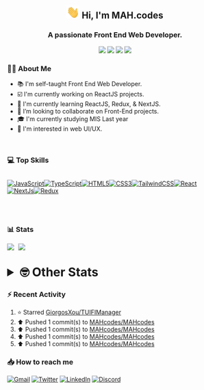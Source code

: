 <h2 align="center"><img src="./Hi.gif" width="30px" height="30px"> Hi, I'm MAH.codes</h2>

<h3 align="center">A passionate Front End Web Developer.</h3>

<div align="center">
  <a href="https://www.linux.org"><img src="https://img.shields.io/badge/OS-Linux-e06c75?style=for-the-badge&logoColor=7287fd&logo=linux&color=7287fd&labelColor=1E1E2E" /></a>
	<a href="https://archlinux.org"><img src="https://img.shields.io/badge/DISTRO-Arch-56b6c2?style=for-the-badge&logo=arch-linux&logoColor=7287fd&color=7287fd&labelColor=1E1E2E" /></a>
	<a href="https://dwm.suckless.org"><img src="https://img.shields.io/badge/WM-DWM-005577?style=for-the-badge&logo=dwm&color=7287fd&logoColor=7287fd&labelColor=1E1E2E" /></a>
	<a href="https://neovim.io"><img src="https://img.shields.io/badge/IDE-Neovim-98c379?style=for-the-badge&logo=neovim&color=7287fd&logoColor=7287fd&labelColor=1E1E2E" /></a>
</div>

### :man_technologist: About Me

- :books: I'm self-taught Front End Web Developer.
- :ballot_box_with_check: I'm currently working on ReactJS projects.
- :dart: I'm currently learning ReactJS, Redux, & NextJS.
- :eyes: I’m looking to collaborate on Front-End projects.
- :mortar_board: I'm currently studying MIS Last year
- :art: I'm interested in web UI/UX.

<br>

### :computer: Top Skills

<div style="display:flex;">

<a href="https://developer.mozilla.org/en-US/docs/Web/JavaScript" target="_blank" rel="noreferrer"><img
    src="https://raw.githubusercontent.com/danielcranney/readme-generator/main/public/icons/skills/javascript-colored.svg"
    width="36" height="36" alt="JavaScript" /></a><a href="https://www.typescriptlang.org/" target="_blank"
  rel="noreferrer"><img
    src="https://raw.githubusercontent.com/danielcranney/readme-generator/main/public/icons/skills/typescript-colored.svg"
    width="36" height="36" alt="TypeScript" /></a><a href="https://developer.mozilla.org/en-US/docs/Glossary/HTML5"
  target="_blank" rel="noreferrer"><img
    src="https://raw.githubusercontent.com/danielcranney/readme-generator/main/public/icons/skills/html5-colored.svg"
    width="36" height="36" alt="HTML5" /></a><a href="https://www.w3.org/TR/CSS/#css" target="_blank"
  rel="noreferrer"><img
    src="https://raw.githubusercontent.com/danielcranney/readme-generator/main/public/icons/skills/css3-colored.svg"
    width="36" height="36" alt="CSS3" /></a><a href="https://tailwindcss.com/" target="_blank" rel="noreferrer"><img
    src="https://raw.githubusercontent.com/danielcranney/readme-generator/main/public/icons/skills/tailwindcss-colored.svg"
    width="36" height="36" alt="TailwindCSS" /></a><a href="https://reactjs.org/" target="_blank" rel="noreferrer"><img
    src="https://raw.githubusercontent.com/danielcranney/readme-generator/main/public/icons/skills/react-colored.svg"
    width="36" height="36" alt="React" /></a><a href="https://nextjs.org/docs" target="_blank" rel="noreferrer"><img
    src="https://raw.githubusercontent.com/danielcranney/readme-generator/main/public/icons/skills/nextjs-colored.svg"
    width="36" height="36" alt="NextJs" /></a><a href="https://redux.js.org/" target="_blank" rel="noreferrer"><img
    src="https://raw.githubusercontent.com/danielcranney/readme-generator/main/public/icons/skills/redux-colored.svg"
    width="36" height="36" alt="Redux" /></a>

</div>

<br>
<br>

### :bar_chart: Stats

<img src="https://github-readme-stats.vercel.app/api?username=MAHcodes&show_icons=true&locale=en" width="49%" /><span style="display:inline-block;width:2%"></span><img src="https://github-readme-streak-stats.herokuapp.com/?user=MAHcodes&" width="49%" />

<br>

<details>
<summary style="font-size: 1.75rem; font-weight: bold;"><strong style="font-size: 1.75rem; font-weight: bold;"> 🤓 Other Stats </strong></summary>

<a href="https://www.github.com/mahcodes"><img src="https://komarev.com/ghpvc/?username=MAHcodes&style=for-the-badge" alt="MAHcodes github profile views" /></a>
<a href="https://wakatime.com/@44eeab2c-51f5-4574-a918-82e5b17d9c49"><img src="https://wakatime.com/badge/user/44eeab2c-51f5-4574-a918-82e5b17d9c49.svg?style=for-the-badge" alt="Total time coded since Jun 29 2022" /></a>

<!--START_SECTION:waka-->
![Lines of code](https://img.shields.io/badge/From%20Hello%20World%20I%27ve%20Written-249%20Thousand%20lines%20of%20code-blue)

**🐱 My GitHub Data** 

> 🏆 1,183 Contributions in the Year 2022
 > 
> 📦 343.2 kB Used in GitHub's Storage 
 > 
> 💼 Opted to Hire
 > 
> 📜 25 Public Repositories 
 > 
> 🔑 7 Private Repositories  
 > 
**I'm a Night 🦉** 

```text
🌞 Morning    150 commits    ███░░░░░░░░░░░░░░░░░░░░░░   14.26% 
🌆 Daytime    264 commits    ██████░░░░░░░░░░░░░░░░░░░   25.1% 
🌃 Evening    412 commits    █████████░░░░░░░░░░░░░░░░   39.16% 
🌙 Night      226 commits    █████░░░░░░░░░░░░░░░░░░░░   21.48%

```
📅 **I'm Most Productive on Monday** 

```text
Monday       178 commits    ████░░░░░░░░░░░░░░░░░░░░░   16.92% 
Tuesday      155 commits    ███░░░░░░░░░░░░░░░░░░░░░░   14.73% 
Wednesday    130 commits    ███░░░░░░░░░░░░░░░░░░░░░░   12.36% 
Thursday     131 commits    ███░░░░░░░░░░░░░░░░░░░░░░   12.45% 
Friday       109 commits    ██░░░░░░░░░░░░░░░░░░░░░░░   10.36% 
Saturday     173 commits    ████░░░░░░░░░░░░░░░░░░░░░   16.44% 
Sunday       176 commits    ████░░░░░░░░░░░░░░░░░░░░░   16.73%

```


📊 **This Week I Spent My Time On** 

```text
⌚︎ Time Zone: Asia/Beirut

💬 Programming Languages: 
PHP                      3 hrs 45 mins       █████░░░░░░░░░░░░░░░░░░░░   21.55% 
YAML                     3 hrs 14 mins       ████░░░░░░░░░░░░░░░░░░░░░   18.57% 
Lua                      2 hrs 43 mins       ████░░░░░░░░░░░░░░░░░░░░░   15.6% 
apache                   2 hrs 7 mins        ███░░░░░░░░░░░░░░░░░░░░░░   12.24% 
Markdown                 1 hr 26 mins        ██░░░░░░░░░░░░░░░░░░░░░░░   8.25%

🔥 Editors: 
Neovim                   17 hrs 25 mins      █████████████████████████   100.0%

🐱‍💻 Projects: 
Unknown Project          7 hrs 28 mins       ██████████░░░░░░░░░░░░░░░   42.92% 
961bet                   3 hrs 43 mins       █████░░░░░░░░░░░░░░░░░░░░   21.37% 
dotfiles                 2 hrs 59 mins       ████░░░░░░░░░░░░░░░░░░░░░   17.13% 
mhmdali102               1 hr 8 mins         █░░░░░░░░░░░░░░░░░░░░░░░░   6.56% 
http                     48 mins             █░░░░░░░░░░░░░░░░░░░░░░░░   4.62%

💻 Operating System: 
Linux                    17 hrs 25 mins      █████████████████████████   100.0%

```

**I Mostly Code in JavaScript** 

```text
JavaScript               15 repos            █████████████░░░░░░░░░░░░   53.57% 
Python                   3 repos             ██░░░░░░░░░░░░░░░░░░░░░░░   10.71% 
HTML                     2 repos             █░░░░░░░░░░░░░░░░░░░░░░░░   7.14% 
PHP                      2 repos             █░░░░░░░░░░░░░░░░░░░░░░░░   7.14% 
TypeScript               2 repos             █░░░░░░░░░░░░░░░░░░░░░░░░   7.14%

```



 Last Updated on 29/12/2022 18:40:36 UTC
<!--END_SECTION:waka-->

</details>

### :zap: Recent Activity

<!--RECENT_ACTIVITY:start-->
1. ⭐ Starred [GiorgosXou/TUIFIManager](https://github.com/GiorgosXou/TUIFIManager)
2. ⬆️ Pushed 1 commit(s) to [MAHcodes/MAHcodes](https://github.com/MAHcodes/MAHcodes)
3. ⬆️ Pushed 1 commit(s) to [MAHcodes/MAHcodes](https://github.com/MAHcodes/MAHcodes)
4. ⬆️ Pushed 1 commit(s) to [MAHcodes/MAHcodes](https://github.com/MAHcodes/MAHcodes)
5. ⬆️ Pushed 1 commit(s) to [MAHcodes/MAHcodes](https://github.com/MAHcodes/MAHcodes)
<!--RECENT_ACTIVITY:end-->

### :inbox_tray: How to reach me

[![Gmail](https://img.shields.io/badge/Gmail-D14836?style=for-the-badge&logo=gmail&logoColor=white)](mailto:mahdotcodes@gmail.com)
[![Twitter](https://img.shields.io/badge/Twitter-1DA1F2?style=for-the-badge&logo=twitter&logoColor=white)](https://twitter.com/MAHcodes)
[![LinkedIn](https://img.shields.io/badge/LinkedIn-0077B5?style=for-the-badge&logo=linkedin&logoColor=white)](https://www.linkedin.com/in/mah-codes-66b0671b7/)
[![Discord](https://img.shields.io/badge/Discord-7289DA?style=for-the-badge&logo=discord&logoColor=white)](https://discord.com/users/404595695195258880)
